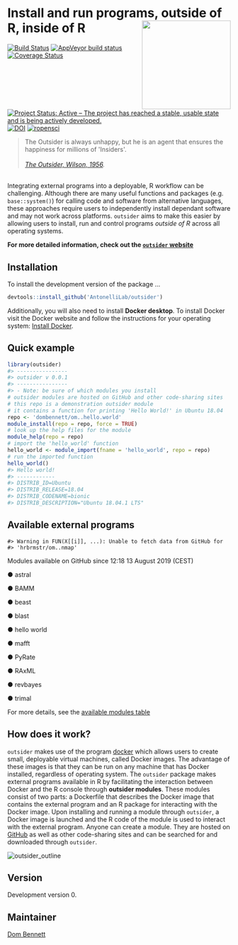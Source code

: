 
<!-- README.md is generated from README.Rmd. Please edit that file -->
<!-- devtools::rmarkdown::render("README.Rmd") -->
<!-- Rscript -e "library(knitr); knit('README.Rmd')" -->
Install and run programs, outside of R, inside of R <img src="logo.png" height="200" align="right"/>
====================================================================================================

[![Build Status](https://travis-ci.org/AntonelliLab/outsider.svg?branch=master)](https://travis-ci.org/AntonelliLab/outsider) [![AppVeyor build status](https://ci.appveyor.com/api/projects/status/github/AntonelliLab/outsider?branch=master&svg=true)](https://ci.appveyor.com/project/DomBennett/outsider) [![Coverage Status](https://coveralls.io/repos/github/AntonelliLab/outsider/badge.svg?branch=master)](https://coveralls.io/github/AntonelliLab/outsider?branch=master) [![Project Status: Active – The project has reached a stable, usable state and is being actively developed.](https://www.repostatus.org/badges/latest/active.svg)](https://www.repostatus.org/#active) [![DOI](https://zenodo.org/badge/145114547.svg)](https://zenodo.org/badge/latestdoi/145114547) [![ropensci](https://badges.ropensci.org/282_status.svg)](https://github.com/ropensci/onboarding/issues/282)

> The Outsider is always unhappy, but he is an agent that ensures the happiness for millions of 'Insiders'.<br><br> *[The Outsider, Wilson, 1956](https://en.wikipedia.org/wiki/The_Outsider_(Colin_Wilson)).*

<br> Integrating external programs into a deployable, R workflow can be challenging. Although there are many useful functions and packages (e.g. `base::system()`) for calling code and software from alternative languages, these approaches require users to independently install dependant software and may not work across platforms. `outsider` aims to make this easier by allowing users to install, run and control programs *outside of R* across all operating systems.

**For more detailed information, check out the [`outsider` website](https://antonellilab.github.io/outsider/articles/outsider.html)**

Installation
------------

To install the development version of the package ...

``` r
devtools::install_github('AntonelliLab/outsider')
```

Additionally, you will also need to install **Docker desktop**. To install Docker visit the Docker website and follow the instructions for your operating system: [Install Docker](https://www.docker.com/products/docker-desktop).

Quick example
-------------

``` r
library(outsider)
#> ----------------
#> outsider v 0.0.1
#> ----------------
#> - Note: be sure of which modules you install
# outsider modules are hosted on GitHub and other code-sharing sites
# this repo is a demonstration outsider module
# it contains a function for printing 'Hello World!' in Ubuntu 18.04
repo <- 'dombennett/om..hello.world'
module_install(repo = repo, force = TRUE)
# look up the help files for the module
module_help(repo = repo)
# import the 'hello_world' function
hello_world <- module_import(fname = 'hello_world', repo = repo)
# run the imported function
hello_world()
#> Hello world!
#> ------------
#> DISTRIB_ID=Ubuntu
#> DISTRIB_RELEASE=18.04
#> DISTRIB_CODENAME=bionic
#> DISTRIB_DESCRIPTION="Ubuntu 18.04.1 LTS"
```

Available external programs
---------------------------

    #> Warning in FUN(X[[i]], ...): Unable to fetch data from GitHub for
    #> 'hrbrmstr/om..nmap'

Modules available on GitHub since 12:18 13 August 2019 (CEST)

● astral

● BAMM

● beast

● blast

● hello world

● mafft

● PyRate

● RAxML

● revbayes

● trimal

For more details, see the [available modules table](https://antonellilab.github.io/outsider/articles/available.html)

How does it work?
-----------------

`outsider` makes use of the program [docker](https://www.docker.com/) which allows users to create small, deployable virtual machines, called Docker images. The advantage of these images is that they can be run on any machine that has Docker installed, regardless of operating system. The `outsider` package makes external programs available in R by facilitating the interaction between Docker and the R console through **outsider modules**. These modules consist of two parts: a Dockerfile that describes the Docker image that contains the external program and an R package for interacting with the Docker image. Upon installing and running a module through `outsider`, a Docker image is launched and the R code of the module is used to interact with the external program. Anyone can create a module. They are hosted on [GitHub](https://github.com/) as well as other code-sharing sites and can be searched for and downloaded through `outsider`.

![outsider\_outline](https://raw.githubusercontent.com/AntonelliLab/outsider/master/other/outline.png)

Version
-------

Development version 0.

Maintainer
----------

[Dom Bennett](https://github.com/DomBennett)
